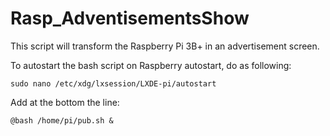 # Rasp_AdventisementsShow
This script will transform the Raspberry Pi 3B+ in an advertisement screen.

To autostart the bash script on Raspberry autostart, do as following:

~~~~
sudo nano /etc/xdg/lxsession/LXDE-pi/autostart
~~~~

Add at the bottom the line:

~~~~
@bash /home/pi/pub.sh &
~~~~
